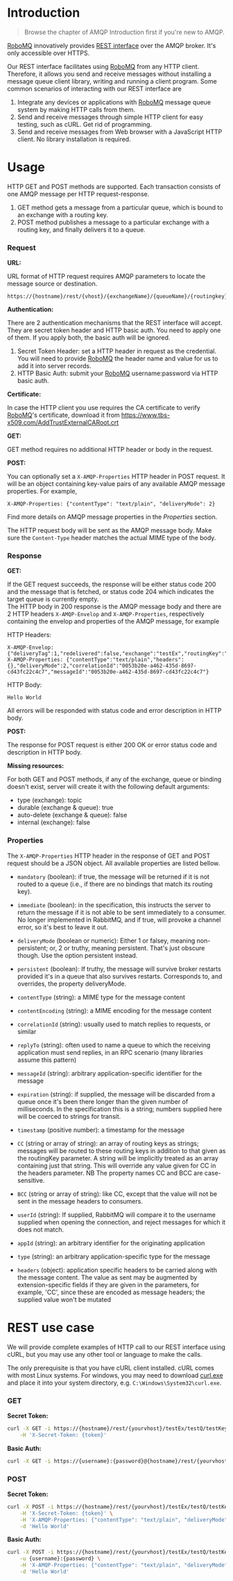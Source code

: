 # Introduction

> Browse the chapter of AMQP Introduction first if you're new to AMQP.  

<a href="https://www.robomq.io" target="_blank">RoboMQ</a> innovatively provides <a href="https://www.robomq.io/#thingsconnect" target="_blank">REST interface</a> over the AMQP broker. It's only accessible over HTTPS.  

Our REST interface facilitates using <a href="https://www.robomq.io" target="_blank">RoboMQ</a> from any HTTP client. Therefore, it allows you send and receive messages without installing a message queue client library, writing and running a client program. Some common scenarios of interacting with our REST interface are  

1. Integrate any devices or applications with <a href="https://www.robomq.io" target="_blank">RoboMQ</a> message queue system by making HTTP calls from them.  
2. Send and receive messages through simple HTTP client for easy testing, such as cURL. Get rid of programming.  
3. Send and receive messages from Web browser with a JavaScript HTTP client. No library installation is required.  

# Usage

HTTP GET and POST methods are supported. Each transaction consists of one AMQP message per HTTP request-response.  

1. GET method gets a message from a particular queue, which is bound to an exchange with a routing key.  
2. POST method publishes a message to a particular exchange with a routing key, and finally delivers it to a queue. 

### Request

**URL:**  

URL format of HTTP request requires AMQP parameters to locate the message source or destination.  

```
https://{hostname}/rest/{vhost}/{exchangeName}/{queueName}/{routingkey}
```

**Authentication:**  

There are 2 authentication mechanisms that the REST interface will accept. They are secret token header and HTTP basic auth. You need to apply one of them. If you apply both, the basic auth will be ignored.  
  
1. Secret Token Header: set a HTTP header in request as the credential. You will need to provide <a href="https://www.robomq.io" target="_blank">RoboMQ</a> the header name and value for us to add it into server records.  
2. HTTP Basic Auth: submit your <a href="https://www.robomq.io" target="_blank">RoboMQ</a> username:password via HTTP basic auth.  

**Certificate:**

In case the HTTP client you use requires the CA certificate to verify <a href="https://www.robomq.io" target="_blank">RoboMQ</a>'s certificate, download it from <a href="https://www.tbs-x509.com/AddTrustExternalCARoot.crt" target="_blank">https://www.tbs-x509.com/AddTrustExternalCARoot.crt</a>

**GET:**

GET method requires no additional HTTP header or body in the request.  

**POST:**

You can optionally set a `X-AMQP-Properties` HTTP header in POST request. It will be an object containing key-value pairs of any available AMQP message properties. For example,  

	X-AMQP-Properties: {"contentType": "text/plain", "deliveryMode": 2}

Find more details on AMQP message properties in the _Properties_ section.  

The HTTP request body will be sent as the AMQP message body. Make sure the `Content-Type` header matches the actual MIME type of the body.    

### Response

**GET:**  

If the GET request succeeds, the response will be either status code 200 and the message that is fetched, or status code 204 which indicates the target queue is currently empty.  
The HTTP body in 200 response is the AMQP message body and there are 2 HTTP headers `X-AMQP-Envelop` and `X-AMQP-Properties`, respectively containing the envelop and properties of the AMQP message, for example  

HTTP Headers:  

	X-AMQP-Envelop: {"deliveryTag":1,"redelivered":false,"exchange":"testEx","routingKey":"testKey","messageCount":0}
	X-AMQP-Properties: {"contentType":"text/plain","headers":{},"deliveryMode":2,"correlationId":"0053b20e-a462-435d-8697-cd43fc22c4c7","messageId":"0053b20e-a462-435d-8697-cd43fc22c4c7"}

HTTP Body: 

	Hello World

All errors will be responded with status code and error description in HTTP body.  

**POST:**  

The response for POST request is either 200 OK or error status code and description in HTTP body.  

**Missing resources:**

For both GET and POST methods, if any of the exchange, queue or binding doesn't exist, server will create it with the following default arguments:  

* type (exchange): topic
* durable (exchange & queue): true
* auto-delete (exchange & queue): false
* internal (exchange): false

### Properties

The `X-AMQP-Properties` HTTP header in the response of GET and POST request should be a JSON object. All available properties are listed bellow.  

* `mandatory` (boolean): if true, the message will be returned if it is not routed to a queue (i.e., if there are no bindings that match its routing key).

* `immediate` (boolean): in the specification, this instructs the server to return the message if it is not able to be sent immediately to a consumer. No longer implemented in RabbitMQ, and if true, will provoke a channel error, so it's best to leave it out.

* `deliveryMode` (boolean or numeric): Either 1 or falsey, meaning non-persistent; or, 2 or truthy, meaning persistent. That's just obscure though. Use the option persistent instead.

* `persistent` (boolean): If truthy, the message will survive broker restarts provided it's in a queue that also survives restarts. Corresponds to, and overrides, the property deliveryMode.

* `contentType` (string): a MIME type for the message content

* `contentEncoding` (string): a MIME encoding for the message content

* `correlationId` (string): usually used to match replies to requests, or similar

* `replyTo` (string): often used to name a queue to which the receiving application must send replies, in an RPC scenario (many libraries assume this pattern)

* `messageId` (string): arbitrary application-specific identifier for the message

* `expiration` (string): if supplied, the message will be discarded from a queue once it's been there longer than the given number of milliseconds. In the specification this is a string; numbers supplied here will be coerced to strings for transit.

* `timestamp` (positive number): a timestamp for the message

* `CC` (string or array of string): an array of routing keys as strings; messages will be routed to these routing keys in addition to that given as the routingKey parameter. A string will be implicitly treated as an array containing just that string. This will override any value given for CC in the headers parameter. NB The property names CC and BCC are case-sensitive.

* `BCC` (string or array of string): like CC, except that the value will not be sent in the message headers to consumers.

* `userId` (string): If supplied, RabbitMQ will compare it to the username supplied when opening the connection, and reject messages for which it does not match.

* `appId` (string): an arbitrary identifier for the originating application

* `type` (string): an arbitrary application-specific type for the message

* `headers` (object): application specific headers to be carried along with the message content. The value as sent may be augmented by extension-specific fields if they are given in the parameters, for example, 'CC', since these are encoded as message headers; the supplied value won't be mutated

# REST use case

We will provide complete examples of HTTP call to our REST interface using cURL, but you may use any other tool or language to make the calls.  

The only prerequisite is that you have cURL client installed. cURL comes with most Linux systems. For windows, you may need to download [curl.exe](http://curl.haxx.se/download.html) and place it into your system directory, e.g. `C:\Windows\System32\curl.exe`.  

### GET

**Secret Token:**  

```bash
curl -X GET -i https://{hostname}/rest/{yourvhost}/testEx/testQ/testKey \
	-H 'X-Secret-Token: {token}'
```

**Basic Auth:**  

```bash
curl -X GET -i https://{username}:{password}@{hostname}/rest/{yourvhost}/testEx/testQ/testKey
```

### POST

**Secret Token:**  

```bash
curl -X POST -i https://{hostname}/rest/{yourvhost}/testEx/testQ/testKey \
	-H 'X-Secret-Token: {token}' \
	-H 'X-AMQP-Properties: {"contentType": "text/plain", "deliveryMode": 2}' \
	-d 'Hello World'
```

**Basic Auth:**  

```bash
curl -X POST -i https://{hostname}/rest/{yourvhost}/testEx/testQ/testKey \
	-u {username}:{password} \
	-H 'X-AMQP-Properties: {"contentType": "text/plain", "deliveryMode": 2}' \
	-d 'Hello World'
```


